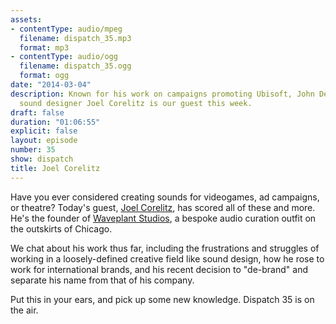 ```yaml
---
assets:
- contentType: audio/mpeg
  filename: dispatch_35.mp3
  format: mp3
- contentType: audio/ogg
  filename: dispatch_35.ogg
  format: ogg
date: "2014-03-04"
description: Known for his work on campaigns promoting Ubisoft, John Deere, and Dodge,
  sound designer Joel Corelitz is our guest this week.
draft: false
duration: "01:06:55"
explicit: false
layout: episode
number: 35
show: dispatch
title: Joel Corelitz
---
```

Have you ever considered creating sounds for videogames, ad campaigns, or theatre? Today's guest, [Joel Corelitz](http://joelcorelitz.com), has scored all of these and more. He's the founder of [Waveplant Studios](http://waveplantstudios.com), a bespoke audio curation outfit on the outskirts of Chicago.

We chat about his work thus far, including the frustrations and struggles of working in a loosely-defined creative field like sound design, how he rose to work for international brands, and his recent decision to "de-brand" and separate his name from that of his company.

Put this in your ears, and pick up some new knowledge. Dispatch 35 is on the air.